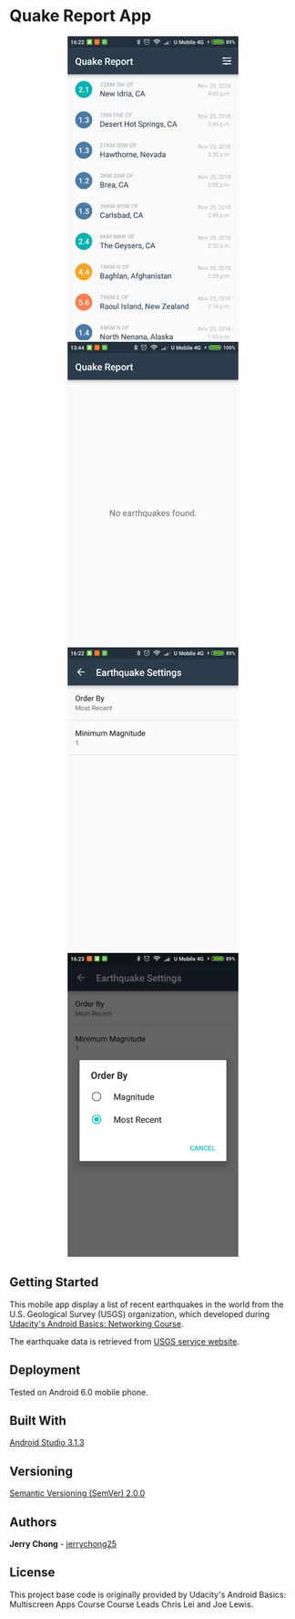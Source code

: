 # Quake Report App

<p align="center">
  <img src="ScreenShotFull.png" alt="Quake Report Screenshot Full"
       width="300" height="533">
  <img src="ScreenShotEmpty.png" alt="Quake Report Screenshot Empty"
       width="300" height="533">
  <img src="ScreenShotSettings.png" alt="Quake Report Screenshot Settings"
       width="300" height="533">
  <img src="ScreenShotOrderBy.png" alt="Quake Report Screenshot Order By"
       width="300" height="533">
</p>

## Getting Started

This mobile app display a list of recent earthquakes in the world from the U.S. Geological Survey (USGS) organization, which developed during [Udacity's Android Basics: Networking Course](https://www.udacity.com/course/android-basics-networking--ud843).

The earthquake data is retrieved from [USGS service website](https://earthquake.usgs.gov/fdsnws/event/1/).

## Deployment

Tested on Android 6.0 mobile phone.

## Built With

[Android Studio 3.1.3](https://developer.android.com/studio/) 

## Versioning

[Semantic Versioning (SemVer) 2.0.0](http://semver.org/)

## Authors

**Jerry Chong** - [jerrychong25](https://github.com/jerrychong25)

## License

This project base code is originally provided by Udacity's Android Basics: Multiscreen Apps Course Course Leads Chris Lei and Joe Lewis.
